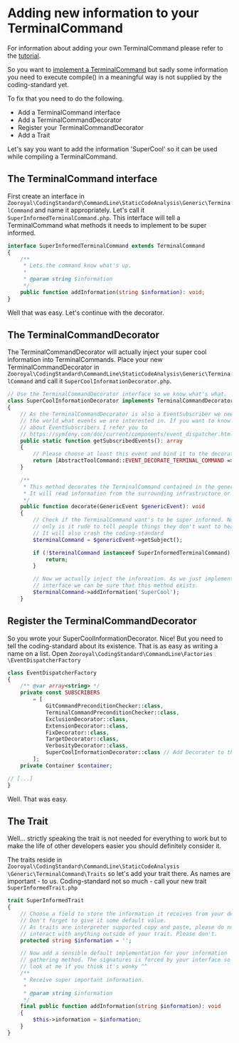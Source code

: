 # Adding new information to your TerminalCommand

For information about adding your own TerminalCommand please refer to the [tutorial](HowToAddANewTool.md).

So you want to [implement a TerminalCommand](HowToAddANewTool.md) but sadly some
information you need to execute compile() in a meaningful way is not 
supplied by the coding-standard yet.

To fix that you need to do the following.

* Add a TerminalCommand interface
* Add a TerminalCommandDecorator
* Register your TerminalCommandDecorator
* Add a Trait

Let's say you want to add the information 'SuperCool' so it can be used 
while compiling a TerminalCommand.

## The TerminalCommand interface

First create an interface in 
`Zooroyal\CodingStandard\CommandLine\StaticCodeAnalysis\Generic\TerminalCommand` 
and name it appropriately. Let's call it `SuperInformedTerminalCommand.php`. 
This interface will tell a TerminalCommand what methods it needs to implement 
to be super informed.

```php
interface SuperInformedTerminalCommand extends TerminalCommand
{
    /**
     * Lets the command know what's up.
     *
     * @param string $information
     */
    public function addInformation(string $information): void;
}
```

Well that was easy. Let's continue with the decorator.

## The TerminalCommandDecorator

The TerminalCommandDecorator will actually inject your super cool information into 
TerminalCommands. Place your new TerminalCommandDecorator in 
`Zooroyal\CodingStandard\CommandLine\StaticCodeAnalysis\Generic\TerminalCommand` 
and call it `SuperCoolInformationDecorator.php`.

```php
// Use the TerminalCommandDecorator interface so we know what's what.
class SuperCoolInformationDecorator implements TerminalCommandDecorator
{
    // As the TerminalCommandDecorator is also a EventSubscriber we need to tell
    // the world what events we are interested in. If you want to know more 
    // about EventSubscribers I refer you to
    // https://symfony.com/doc/current/components/event_dispatcher.html
    public static function getSubscribedEvents(): array
    {
        // Please choose at least this event and bind it to the decorate method.
        return [AbstractToolCommand::EVENT_DECORATE_TERMINAL_COMMAND => ['decorate', 50]];
    }

    /**
     * This method decorates the TerminalCommand contained in the generic event. 
     * It will read information from the surrounding infrastructure or the command input.
     */
    public function decorate(GenericEvent $genericEvent): void
    {
        // Check if the TerminalCommand want's to be super informed. Not 
        // only is it rude to tell people things they don't want to hear. 
        // It will also crash the coding-standard
        $terminalCommand = $genericEvent->getSubject();

        if (!$terminalCommand instanceof SuperInformedTerminalCommand) {
            return;
        }

        // Now we actually inject the information. As we just implemented the
        // interface we can be sure that this method exists.
        $terminalCommand->addInformation('SuperCool');
    }

```

## Register the TerminalCommandDecorator

So you wrote your SuperCoolInformationDecorator. Nice! But you need to tell 
the coding-standard about its existence. That is as easy as writing a name 
on a list. Open `Zooroyal\CodingStandard\CommandLine\Factories
\EventDispatcherFactory`

```php
class EventDispatcherFactory
{
    /** @var array<string> */
    private const SUBSCRIBERS
        = [
            GitCommandPreconditionChecker::class,
            TerminalCommandPreconditionChecker::class,
            ExclusionDecorator::class,
            ExtensionDecorator::class,
            FixDecorator::class,
            TargetDecorator::class,
            VerbosityDecorator::class,
            SuperCoolInformationDecorator::class // Add Decorater to the list
        ];
    private Container $container;

// [...]
}
```

Well. That was easy.

## The Trait

Well... strictly speaking the trait is not needed for everything to work but 
to make the life of other developers easier you should definitely consider it.

The traits reside in `Zooroyal\CodingStandard\CommandLine\StaticCodeAnalysis
\Generic\TerminalCommand\Traits` so let's add your trait there. As names are 
important - to us. Coding-standard not so much - call your new trait 
`SuperInformedTrait.php`

```php
trait SuperInformedTrait
{
    // Choose a field to store the information it receives from your decorator.
    // Don't forget to give it some default value.
    // As traits are interpreter supported copy and paste, please do not try to
    // interact with anything outside of your trait. Please don't.
    protected string $information = '';

    // Now add a sensible default implementation for your information 
    // gathering method. The signatures is forced by your interface so don't 
    // look at me if you think it's wonky ^^
    /**
     * Receive super important information.
     *
     * @param string $information
     */
    final public function addInformation(string $information): void
    {
        $this->information = $information;
    }
}
```

